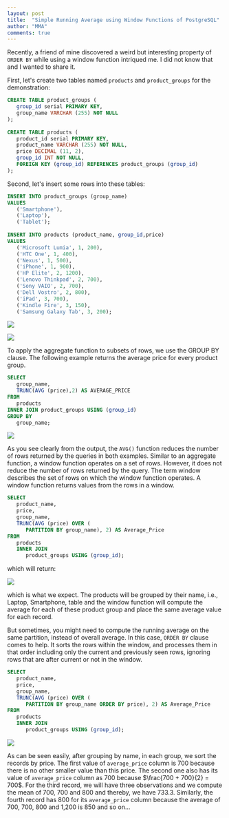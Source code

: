 ```yaml
---
layout: post
title:  "Simple Running Average using Window Functions of PostgreSQL"
author: "MMA"
comments: true
---
```


Recently, a friend of mine discovered a weird but interesting property of `ORDER BY` while using a window function intriqued me. I did not know that and I wanted to share it.

First, let's create two tables named `products` and `product_groups` for the demonstration:

```sql
CREATE TABLE product_groups (
   group_id serial PRIMARY KEY,
   group_name VARCHAR (255) NOT NULL
);
 
CREATE TABLE products (
   product_id serial PRIMARY KEY,
   product_name VARCHAR (255) NOT NULL,
   price DECIMAL (11, 2),
   group_id INT NOT NULL,
   FOREIGN KEY (group_id) REFERENCES product_groups (group_id)
);
```

Second, let's insert some rows into these tables:

```sql
INSERT INTO product_groups (group_name)
VALUES
   ('Smartphone'),
   ('Laptop'),
   ('Tablet');
 
INSERT INTO products (product_name, group_id,price)
VALUES
   ('Microsoft Lumia', 1, 200),
   ('HTC One', 1, 400),
   ('Nexus', 1, 500),
   ('iPhone', 1, 900),
   ('HP Elite', 2, 1200),
   ('Lenovo Thinkpad', 2, 700),
   ('Sony VAIO', 2, 700),
   ('Dell Vostro', 2, 800),
   ('iPad', 3, 700),
   ('Kindle Fire', 3, 150),
   ('Samsung Galaxy Tab', 3, 200);
```

![](https://github.com/mmuratarat/mmuratarat.github.io/blob/master/_posts/images/Screen%20Shot%202020-02-15%20at%2008.14.45.png?raw=true)

![](https://github.com/mmuratarat/mmuratarat.github.io/blob/master/_posts/images/Screen%20Shot%202020-02-15%20at%2008.15.16.png?raw=true)

To apply the aggregate function to subsets of rows, we use the GROUP BY clause. The following example returns the average price for every product group.

```sql
SELECT
   group_name,
   TRUNC(AVG (price),2) AS AVERAGE_PRICE
FROM
   products
INNER JOIN product_groups USING (group_id)
GROUP BY
   group_name;
```

![](https://github.com/mmuratarat/mmuratarat.github.io/blob/master/_posts/images/Screen%20Shot%202020-02-15%20at%2008.17.31.png?raw=true)

As you see clearly from the output, the `AVG()` function reduces the number of rows returned by the queries in both examples. Similar to an aggregate function, a window function operates on a set of rows. However, it does not reduce the number of rows returned by the query. The term window describes the set of rows on which the window function operates. A window function returns values from the rows in a window.

```sql
SELECT
   product_name,
   price,
   group_name,
   TRUNC(AVG (price) OVER (
      PARTITION BY group_name), 2) AS Average_Price
FROM
   products
   INNER JOIN 
      product_groups USING (group_id);
```

which will return:

![](https://github.com/mmuratarat/mmuratarat.github.io/blob/master/_posts/images/Screen%20Shot%202020-02-15%20at%2008.20.05.png?raw=true)

which is what we expect. The products will be grouped by their name, i.e., Laptop, Smartphone, table and the window function will compute the average for each of these product group and place the same average value for each record.

But sometimes, you might need to compute the running average on the same partition, instead of overall average. In this case, `ORDER BY` clause comes to help. It sorts the rows within the window, and processes them in that order including only the current and previously seen rows, ignoring rows that are after current or not in the window.

```sql
SELECT
   product_name,
   price,
   group_name,
   TRUNC(AVG (price) OVER (
      PARTITION BY group_name ORDER BY price), 2) AS Average_Price
FROM
   products
   INNER JOIN 
      product_groups USING (group_id);
```

![](https://github.com/mmuratarat/mmuratarat.github.io/blob/master/_posts/images/Screen%20Shot%202020-02-15%20at%2008.28.09.png?raw=true)

As can be seen easily, after grouping by name, in each group, we sort the records by price. The first value of `average_price` column is 700 because there is no other smaller value than this price. The second one also has its value of `average_price` column as 700 because $\frac{700 + 700}{2} = 700$. For the third record, we will have three observations and we compute the mean of 700, 700 and 800 and thereby, we have 733.3. Similarly, the fourth record has 800 for its `average_price` column because the average of 700, 700, 800 and 1,200 is 850 and so on...

